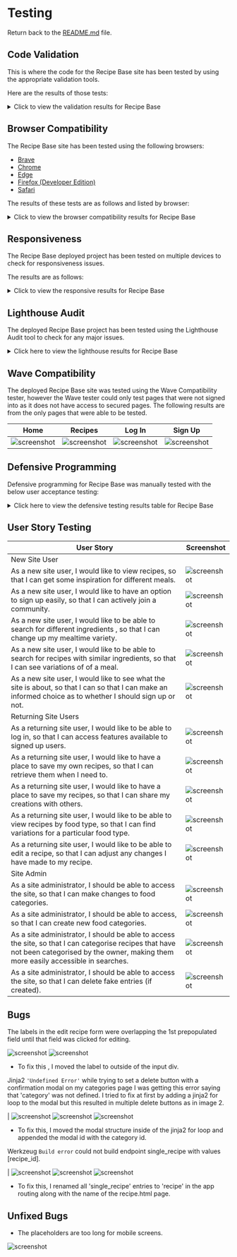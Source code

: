 # Testing

Return back to the [README.md](README.md) file.

## Code Validation

This is where the code for the Recipe Base site has been tested by using the appropriate validation tools.

Here are the results of those tests:

<details>
<summary>Click to view the validation results for Recipe Base</summary>

### HTML

The recommended [HTML W3C Validator](https://validator.w3.org) was used to validate all of the Recipe Base HTML files.

All non registered user pages were validated by URI and registered user pages were validated by direct code input due to the validator not being to sign in to the site to access user only pages. The results are as follows:

| Page | W3C URL | Screenshot | Notes |
| --- | --- | --- | --- |
| Home | [W3C](https://validator.w3.org/nu/?doc=https%3A%2F%2Fboderg-recipe-base-6a6e035e0009.herokuapp.com%2F&__cf_chl_tk=jjLBKKIgrm.vlGx.8N.YKWzzkh4l.surR6kFpalgz0o-1711531247-0.0.1.1-1791) | ![screenshot](documentation/validation/html/home-warning.png) ![screenshot](documentation/validation/html/home-no-warning.png) | 'Section lacks header h2-h6' warning. <br> This error is due to the flash banner section being injected only when needed so the checker can't find the flash banner section. <br> Corrected by changing the flash banner section to a div in the base html. |
| Recipes | [W3C](https://validator.w3.org/nu/?doc=https%3A%2F%2Fboderg-recipe-base-6a6e035e0009.herokuapp.com%2Fget_recipes) | ![screenshot](documentation/validation/html/recipes-warnings.png) ![screenshot](documentation/validation/html/recipes-no-errors.png)  | 'Element h4 not allowed as child of element span in this context' error. <br> This was because a h4 element had been placed inside a span on the card-reveal section of the recipe cards. <br> Corrected by removing the h4 element.  |
| Recipe | [W3C](https://validator.w3.org/nu/?doc=https%3A%2F%2Fboderg-recipe-base-6a6e035e0009.herokuapp.com%2Frecipe%2F65fe70f93e67079aba088705) | ![screenshot](documentation/validation/html/recipe-error.png) ![screenshot](documentation/validation/html/recipe.png) | Element ul not allowed as child of element h5 in this context. <br> Corrected by moving the closing h5 tag to the title and adding h6 tags into the list element. |
| Add Recipe | [W3C](https://validator.w3.org/nu/?doc=https%3A%2F%2Fboderg-recipe-base-6a6e035e0009.herokuapp.com%2Fadd_recipe) | ![screenshot](documentation/validation/html/add-recipe-errors.png) ![screenshot](documentation/validation/html/add-recipe.png) | 1. 'Attribute dropdown not allowed on element div at this point'. <br> Corrected by removing erroneous attribute. <br> 2. 'Element option without label attribute must not be empty'. <br> Corrected by adding text in the option field. <br> 3. 'The value of the for attribute of the label element must be the ID of a non-hidden form control'. <br> Corrected by adding an id to the select element. |
| Edit Recipe | [W3C](https://validator.w3.org/nu/?doc=https%3A%2F%2Fboderg-recipe-base-6a6e035e0009.herokuapp.com%2Fedit_recipe%2F65fe70f93e67079aba088705) | ![screenshot](documentation/validation/html/edit-recipe-duplicate-id-error.png) ![screenshot](documentation/validation/html/edit-recipe-label-error.png) ![screenshot](documentation/validation/html/edit-recipe.png) | 1. 'Duplicate ID error'. <br> Corrected by adding a jinja2 loop ```{{ loop.index }}``` to the id of each pre populated list. <br> This added a and new error. <br> 2. The new error 'The value of the for attribute of the label element must be the ID of a non-hidden form control'. <br> Corrected by removing the 'for' attribute in the label and creating a new for label without text but with a jinja2 loop index inside of the jinja2 for loop with the input field. |
| Categories | [W3C](https://validator.w3.org/nu/?doc=https%3A%2F%2Fboderg-recipe-base-6a6e035e0009.herokuapp.com%2Fget_categories) | ![screenshot](documentation/validation/html/categories.png) | Pass: No Errors |
| Category | [W3C](https://validator.w3.org/nu/?doc=https%3A%2F%2Fboderg-recipe-base-6a6e035e0009.herokuapp.com%2Fsingle_category%2F65fb08febb5a2091ffa80826) | ![screenshot](documentation/validation/html/category-error.png) ![screenshot](documentation/validation/html/category.png) | 'Element h4 not allowed as child of element span in this context' error. <br> This was because a h4 element had been placed inside a span on the card-reveal section of the recipe cards and copied over to the category cards. <br> Corrected by removing the h4 element. |
| Add Category | [W3C](https://validator.w3.org/nu/?doc=https%3A%2F%2Fboderg-recipe-base-6a6e035e0009.herokuapp.com%2Fadd_category) | ![screenshot](documentation/validation/html/add-category.png) | Pass: No Errors  |
| Edit Category | [W3C](https://validator.w3.org/nu/?doc=https%3A%2F%2Fboderg-recipe-base-6a6e035e0009.herokuapp.com%2Fedit_category%2F65fb090abb5a2091ffa80827) | ![screenshot](documentation/validation/html/edit-category.png) | Pass: No Errors  |
| Profile | [W3C](https://validator.w3.org/nu/?doc=https%3A%2F%2Fboderg-recipe-base-6a6e035e0009.herokuapp.com%2Fprofile%2Fadmin) | ![screenshot](documentation/validation/html/profile.png) | Pass: No Errors  |
| Edit Profile | [W3C](https://validator.w3.org/nu/?doc=https%3A%2F%2Fboderg-recipe-base-6a6e035e0009.herokuapp.com%2Fedit_profile%2Fadmin) | ![screenshot](documentation/validation/html/edit-profile.png) | Pass: No Errors  |
| Log In | [W3C](https://validator.w3.org/nu/?doc=https%3A%2F%2Fboderg-recipe-base-6a6e035e0009.herokuapp.com%2Flogin) | ![screenshot](documentation/validation/html/login-no-error.png) | Pass: No Errors  |
| Register | [W3C](https://validator.w3.org/nu/?doc=https%3A%2F%2Fboderg-recipe-base-6a6e035e0009.herokuapp.com%2Fregister) | ![screenshot](documentation/validation/html/register-no-error.png) | Pass: No Errors  |

### CSS

The recommended [CSS Jigsaw Validator](https://jigsaw.w3.org/css-validator) was used to validate all of the Recipe Base CSS files.

| File | Jigsaw URL | Screenshot | Notes |
| --- | --- | --- | --- |
| style.css | [Jigsaw](https://jigsaw.w3.org/css-validator/validator?uri=https%3A%2F%2Fboderg-recipe-base-6a6e035e0009.herokuapp.com%2F&profile=css3svg&usermedium=all&warning=1&vextwarning=&lang=en) | ![screenshot](documentation/validation/css/css-validation-from-uri.png) | Errors generated by validator trying to check frameworks. |
| style.css | n/a | ![screenshot](documentation/validation/css/direct-css-validation.png) | Pass: No Errors |

### JavaScript

The recommended [JShint Validator](https://jshint.com) was used to validate all of the Recipe Base JS files.

| File | Screenshot | Notes |
| --- | --- | --- |
| script.js | ![screenshot](documentation/validation/js/javascript.png) | Unused variables are being used in the html code as onclick events. |

### Python

The recommended [PEP8 CI Python Linter](https://pep8ci.herokuapp.com) was used to validate all of the Recipe Base Python files.

| File | CI URL | Screenshot | Notes |
| --- | --- | --- | --- |
| app.py | [PEP8 CI](https://pep8ci.herokuapp.com/https://raw.githubusercontent.com/boderg/recipe-base/main/app.py) | ![screenshot](documentation/validation/python/python-line-to-long.png) ![screenshot](documentation/validation/python/python.png) | ES01 line too long. <br> W293 blank line contains whitespace.. <br> W292 no new line at end of file. <br> This last one (W293) seems to be a quirk of GitHub. Copying the raw faile from GitHub seems to omit the empty line at the end of the file, however when edit is clicked, the newline is showing in the editor. |

</details>

## Browser Compatibility

The Recipe Base site has been tested using the following browsers:

- [Brave](https://brave.com/download)
- [Chrome](https://www.google.com/chrome)
- [Edge](https://www.microsoft.com/edge)
- [Firefox (Developer Edition)](https://www.mozilla.org/firefox/developer)
- [Safari](https://support.apple.com/downloads/safari)

The results of these tests are as follows and listed by browser:

<details>
<summary>Click to view the browser compatibility results for Recipe Base</summary>

### Brave

| Page | Screenshot | Notes |
| :---: | :---: | :---: |
| Home | ![screenshot](documentation/browsers/brave/home.png) | Works as expected |
| Recipes | ![screenshot](documentation/browsers/brave/recipes.png) | Works as expected |
| Recipe | ![screenshot](documentation/browsers/brave/recipe.png) | Works as expected |
| Add Recipe | ![screenshot](documentation/browsers/brave/add-recipe.png) | Works as expected |
| Edit Recipe | ![screenshot](documentation/browsers/brave/edit-recipe.png) | Works as expected |
| Categories | ![screenshot](documentation/browsers/brave/categories.png) | Works as expected |
| Category | ![screenshot](documentation/browsers/brave/category.png) | Works as expected |
| Add Category | ![screenshot](documentation/browsers/brave/add-category.png) | Works as expected |
| Edit Category | ![screenshot](documentation/browsers/brave/edit-category.png) | Works as expected |
| Profile | ![screenshot](documentation/browsers/brave/profile.png) | Works as expected |
| Edit Profile | ![screenshot](documentation/browsers/brave/edit-profile.png) | Works as expected |
| Log In | ![screenshot](documentation/browsers/brave/log-in.png) | Works as expected |
| Register | ![screenshot](documentation/browsers/brave/sign-up.png) | Works as expected |

### Chrome

| Page | Screenshot | Notes |
| :---: | :---: | :---: |
| Home | ![screenshot](documentation/browsers/chrome/home.png) | Works as expected |
| Recipes | ![screenshot](documentation/browsers/chrome/recipes.png) | Works as expected |
| Recipe | ![screenshot](documentation/browsers/chrome/recipe.png) | Works as expected |
| Add Recipe | ![screenshot](documentation/browsers/chrome/add-recipe.png) | Works as expected |
| Edit Recipe | ![screenshot](documentation/browsers/chrome/edit-recipe.png) | Works as expected |
| Categories | ![screenshot](documentation/browsers/chrome/categories.png) | Works as expected |
| Category | ![screenshot](documentation/browsers/chrome/category.png) | Works as expected |
| Add Category | ![screenshot](documentation/browsers/chrome/add-category.png) | Works as expected |
| Edit Category | ![screenshot](documentation/browsers/chrome/edit-category.png) | Works as expected |
| Profile | ![screenshot](documentation/browsers/chrome/profile.png) | Works as expected |
| Edit Profile | ![screenshot](documentation/browsers/chrome/edit-profile.png) | Works as expected |
| Log In | ![screenshot](documentation/browsers/chrome/login.png) | Works as expected |
| Register | ![screenshot](documentation/browsers/chrome/sign-up.png) | Works as expected |

### Edge

| Page | Screenshot | Notes |
| :---: | :---: | :---: |
| Home | ![screenshot](documentation/browsers/edge/home.png) | Works as expected |
| Recipes | ![screenshot](documentation/browsers/edge/recipes.png) | Works as expected |
| Recipe | ![screenshot](documentation/browsers/edge/recipe.png) | Works as expected |
| Add Recipe | ![screenshot](documentation/browsers/edge/add-recipe.png) | Works as expected |
| Edit Recipe | ![screenshot](documentation/browsers/edge/edit-recipe.png) | Works as expected |
| Categories | ![screenshot](documentation/browsers/edge/categories.png) | Works as expected |
| Category | ![screenshot](documentation/browsers/edge/category.png) | Works as expected |
| Add Category | ![screenshot](documentation/browsers/edge/add-category.png) | Works as expected |
| Edit Category | ![screenshot](documentation/browsers/edge/edit-category.png) | Works as expected |
| Profile | ![screenshot](documentation/browsers/edge/profile.png) | Works as expected |
| Edit Profile | ![screenshot](documentation/browsers/edge/edit-profile.png) | Works as expected |
| Log In | ![screenshot](documentation/browsers/edge/login.png) | Works as expected |
| Register | ![screenshot](documentation/browsers/edge/sign-up.png) | Works as expected |

### Firefox Developer Edition

| Page | Screenshot | Notes |
| :---: | :---: | :---: |
| Home | ![screenshot](documentation/browsers/firefox-dev/home.png) | Works as expected |
| Recipes | ![screenshot](documentation/browsers/firefox-dev/recipes.png) | Works as expected |
| Recipe | ![screenshot](documentation/browsers/firefox-dev/recipe.png) | Works as expected |
| Add Recipe | ![screenshot](documentation/browsers/firefox-dev/add-recipe.png) | Works as expected |
| Edit Recipe | ![screenshot](documentation/browsers/firefox-dev/edit-recipe.png) | Works as expected |
| Categories | ![screenshot](documentation/browsers/firefox-dev/categories.png) | Works as expected |
| Category | ![screenshot](documentation/browsers/firefox-dev/category.png) | Works as expected |
| Add Category | ![screenshot](documentation/browsers/firefox-dev/add-category.png) | Works as expected |
| Edit Category | ![screenshot](documentation/browsers/firefox-dev/edit-category.png) | Works as expected |
| Profile | ![screenshot](documentation/browsers/firefox-dev/profile.png) | Works as expected |
| Edit Profile | ![screenshot](documentation/browsers/firefox-dev/edit-profile.png) | Works as expected |
| Log In | ![screenshot](documentation/browsers/firefox-dev/login.png) | Works as expected |
| Register | ![screenshot](documentation/browsers/firefox-dev/sign-up.png) | Works as expected |

### Safari

| Page | Screenshot | Notes |
| :---: | :---: | :---: |
| Home | ![screenshot](documentation/browsers/safari/home.png) | Works as expected |
| Recipes | ![screenshot](documentation/browsers/safari/recipes.png) | Works as expected |
| Recipe | ![screenshot](documentation/browsers/safari/recipe.png) | Works as expected |
| Add Recipe | ![screenshot](documentation/browsers/safari/add-recipe.png) | Works as expected |
| Edit Recipe | ![screenshot](documentation/browsers/safari/edit-recipe.png) | Works as expected |
| Categories | ![screenshot](documentation/browsers/safari/categories.png) | Works as expected |
| Category | ![screenshot](documentation/browsers/safari/category.png) | Works as expected |
| Add Category | ![screenshot](documentation/browsers/safari/add-category.png) | Works as expected |
| Edit Category | ![screenshot](documentation/browsers/safari/edit-category.png) | Works as expected |
| Profile | ![screenshot](documentation/browsers/safari/profile.png) | Works as expected |
| Edit Profile | ![screenshot](documentation/browsers/safari/edit-profile.png) | Works as expected |
| Log In | ![screenshot](documentation/browsers/safari/login.png) | Works as expected |
| Register | ![screenshot](documentation/browsers/safari/sign-up.png) | Works as expected |

</details>

## Responsiveness

The Recipe Base deployed project has been tested on multiple devices to check for responsiveness issues.

The results are as follows:

<details>
<summary>Click to view the responsive results for Recipe Base</summary>

### Mobile (Dev Tools - iPhone 12/13 Pro Max)

| Page | Screenshot | Notes |
| :---: | :---: | :---: |
| Home | ![screenshot](documentation/responsive/mobile-dev-tools/home.png) | Works as expected |
| Recipes | ![screenshot](documentation/responsive/mobile-dev-tools/recipes.png) | Works as expected |
| Recipe | ![screenshot](documentation/responsive/mobile-dev-tools/recipe.png) | Works as expected |
| Add Recipe | ![screenshot](documentation/responsive/mobile-dev-tools/add-recipe.png) | Works as expected |
| Edit Recipe | ![screenshot](documentation/responsive/mobile-dev-tools/edit-recipe.png) | Works as expected |
| Categories | ![screenshot](documentation/responsive/mobile-dev-tools/categories.png) | Works as expected |
| Category | ![screenshot](documentation/responsive/mobile-dev-tools/category.png) | Works as expected |
| Add Category | ![screenshot](documentation/responsive/mobile-dev-tools/add-category.png) | Works as expected |
| Edit Category | ![screenshot](documentation/responsive/mobile-dev-tools/edit-category.png) | Works as expected |
| Profile | ![screenshot](documentation/responsive/mobile-dev-tools/profile.png) | Works as expected |
| Edit Profile | ![screenshot](documentation/responsive/mobile-dev-tools/edit-profile.png) | Works as expected |
| Log In | ![screenshot](documentation/responsive/mobile-dev-tools/login.png) | Works as expected |
| Register | ![screenshot](documentation/responsive/mobile-dev-tools/sign-up.png) | Works as expected |
| Sidenav | ![screenshot](documentation/responsive/mobile-dev-tools/sidenav.png) | Works as expected |

### Tablet (Dev Tools - iPad Air)

| Page | Screenshot | Notes |
| :---: | :---: | :---: |
| Home | ![screenshot](documentation/responsive/tablet-dev-tools/home.png) | Works as expected |
| Recipes | ![screenshot](documentation/responsive/tablet-dev-tools/recipes.png) | Works as expected |
| Recipe | ![screenshot](documentation/responsive/tablet-dev-tools/recipe.png) | Works as expected |
| Add Recipe | ![screenshot](documentation/responsive/tablet-dev-tools/add-recipe.png) | Works as expected |
| Edit Recipe | ![screenshot](documentation/responsive/tablet-dev-tools/edit-recipe.png) | Works as expected |
| Categories | ![screenshot](documentation/responsive/tablet-dev-tools/categories.png) | Works as expected |
| Category | ![screenshot](documentation/responsive/tablet-dev-tools/category.png) | Works as expected |
| Add Category | ![screenshot](documentation/responsive/tablet-dev-tools/add-category.png) | Works as expected |
| Edit Category | ![screenshot](documentation/responsive/tablet-dev-tools/edit-category.png) | Works as expected |
| Profile | ![screenshot](documentation/responsive/tablet-dev-tools/profile.png) | Works as expected |
| Edit Profile | ![screenshot](documentation/responsive/tablet-dev-tools/edit-profile.png) | Works as expected |
| Log In | ![screenshot](documentation/responsive/tablet-dev-tools/login.png) | Works as expected |
| Register | ![screenshot](documentation/responsive/tablet-dev-tools/sign-up.png) | Works as expected |
| Sidenav | ![screenshot](documentation/responsive/tablet-dev-tools/sidenav.png) | Works as expected |

### Desktop 27" 1080p

| Page | Screenshot | Notes |
| :---: | :---: | :---: |
| Home | ![screenshot](documentation/responsive/desktop/home.png) | Works as expected |
| Recipes | ![screenshot](documentation/responsive/desktop/recipes.png) | Works as expected |
| Recipe | ![screenshot](documentation/responsive/desktop/recipes.png) | Works as expected |
| Add Recipe | ![screenshot](documentation/responsive/desktop/add-recipe.png) | Works as expected |
| Edit Recipe | ![screenshot](documentation/responsive/desktop/edit-recipe.png) | Works as expected |
| Categories | ![screenshot](documentation/responsive/desktop/categories.png) | Works as expected |
| Category | ![screenshot](documentation/responsive/desktop/category.png) | Works as expected |
| Add Category | ![screenshot](documentation/responsive/desktop/add-category.png) | Works as expected |
| Edit Category | ![screenshot](documentation/responsive/desktop/edit-category.png) | Works as expected |
| Profile | ![screenshot](documentation/responsive/desktop/profile.png) | Works as expected |
| Edit Profile | ![screenshot](documentation/responsive/desktop/edit-profile.png) | Works as expected |
| Log In | ![screenshot](documentation/responsive/desktop/login.png) | Works as expected |
| Register | ![screenshot](documentation/responsive/desktop/sign-up.png) | Works as expected |

### Desktop 34" Ultrawide 1440p

| Page | Screenshot | Notes |
| :---: | :---: | :---: |
| Home | ![screenshot](documentation/responsive/ultrawide/home.png) | Works as expected |
| Recipes | ![screenshot](documentation/responsive/ultrawide/recipes.png) | Works as expected |
| Recipe | ![screenshot](documentation/responsive/ultrawide/recipe.png) | Works as expected |
| Add Recipe | ![screenshot](documentation/responsive/ultrawide/add-recipe.png) | Works as expected |
| Edit Recipe | ![screenshot](documentation/responsive/ultrawide/edit-recipe.png) | Works as expected |
| Categories | ![screenshot](documentation/responsive/ultrawide/categories.png) | Works as expected |
| Category | ![screenshot](documentation/responsive/ultrawide/category.png) | Works as expected |
| Add Category | ![screenshot](documentation/responsive/ultrawide/add-category.png) | Works as expected |
| Edit Category | ![screenshot](documentation/responsive/ultrawide/edit-category.png) | Works as expected |
| Profile | ![screenshot](documentation/responsive/ultrawide/profile.pngultrawide/) | Works as expected |
| Edit Profile | ![screenshot](documentation/responsive/ultrawide/edit-profile.png) | Works as expected |
| Log In | ![screenshot](documentation/responsive/ultrawide/login.png) | Works as expected |
| Register | ![screenshot](documentation/responsive/ultrawide/sign-up.png) | Works as expected |

The only issue noted is the navbar cannot be made narrower using the standrd materialize framework without affecting the smaller screens.<br>
This would be something that can be worked on via css as a future development.

### Samsung Galaxy S10 plus

| Page | Screenshot | Notes |
| :---: | :---: | :---: |
| Home | ![screenshot](documentation/responsive/galaxy-s10/home.jpg) | Works as expected |
| Recipes | ![screenshot](documentation/responsive/galaxy-s10/recipes.jpg) | Works as expected |
| Recipe | ![screenshot](documentation/responsive/galaxy-s10/recipe.jpg) | Works as expected |
| Add Recipe | ![screenshot](documentation/responsive/galaxy-s10/add-recipe.jpg) | Works as expected |
| Edit Recipe | ![screenshot](documentation/responsive/galaxy-s10/edit-recipe.jpg) | Works as expected |
| Categories | ![screenshot](documentation/responsive/galaxy-s10/categories.jpg) | Works as expected |
| Category | ![screenshot](documentation/responsive/galaxy-s10/category.jpg) | Works as expected |
| Add Category | ![screenshot](documentation/responsive/galaxy-s10/add-category.jpg) | Works as expected |
| Edit Category | ![screenshot](documentation/responsive/galaxy-s10/edit-category.jpg) | Works as expected |
| Profile | ![screenshot](documentation/responsive/galaxy-s10/profile.jpg) | Works as expected |
| Edit Profile | ![screenshot](documentation/responsive/galaxy-s10/edit-profile.jpg) | Works as expected |
| Log In | ![screenshot](documentation/responsive/galaxy-s10/login.jpg) | Works as expected |
| Register | ![screenshot](documentation/responsive/galaxy-s10/sign-up.jpg) | Works as expected |
| Sidenav | ![screenshot](documentation/responsive/galaxy-s10/sidenav.jpg) | Works as expected |

</details>

## Lighthouse Audit

The deployed Recipe Base project has been tested using the Lighthouse Audit tool to check for any major issues.

<details>
<summary>Click here to view the lighthouse results for Recipe Base</summary>

| Page | Mobile | Desktop | Notes |
| --- | --- | --- | --- |
| Home | ![screenshot](documentation/lighthouse/mobile/home.png) | ![screenshot](documentation/lighthouse/desktop/home.png) | Slightly slower mobile performnce. |
| Recipes | ![screenshot](documentation/lighthouse/mobile/recipes.png) | ![screenshot](documentation/lighthouse/desktop/recipes.png) | Slightly slower mobile performnce. |
| Recipe | ![screenshot](documentation/lighthouse/mobile/recipe.png) | ![screenshot](documentation/lighthouse/desktop/recipe.png) | Slightly slower mobile performnce. |
| Add Recipe | ![screenshot](documentation/lighthouse/mobile/add-recipe.png) | ![screenshot](documentation/lighthouse/desktop/add-recipe.png) | Slightly slower performnce. |
| Edit Recipe | ![screenshot](documentation/lighthouse/mobile/edit-recipe.png) | ![screenshot](documentation/lighthouse/desktop/edit-recipe.png) | Slight drop in performance. |
| Categories | ![screenshot](documentation/lighthouse/mobile/categories.png) | ![screenshot](documentation/lighthouse/desktop/categories.png) | Slower performance. |
| Category | ![screenshot](documentation/lighthouse/mobile/category.png) | ![screenshot](documentation/lighthouse/desktop/category.png) | Slower mobile performance. |
| Add Category | ![screenshot](documentation/lighthouse/mobile/add-category.png) | ![screenshot](documentation/lighthouse/desktop/add-category.png) | Slight drop in optimisation. |
| Edit category | ![screenshot](documentation/lighthouse/mobile/edit-category.png) | ![screenshot](documentation/lighthouse/desktop/edit-category.png) | Slight drop in optimisation. Slight drop in performnce on mobile. |
| Profile | ![screenshot](documentation/lighthouse/mobile/profile.png) | ![screenshot](documentation/lighthouse/desktop/profile.png) | Slight drop in performance and optimisation on mobile. |
| Edit Profile | ![screenshot](documentation/lighthouse/mobile/edit-profile.png) | ![screenshot](documentation/lighthouse/desktop/edit-profile.png) | Slight drop in performance and optimisation on mobile. Small drop in optimisation on desktop. |
| Log In | ![screenshot](documentation/lighthouse/mobile/login.png) | ![screenshot](documentation/lighthouse/desktop/login.png) | Slight drop in mobile performance. Slight drop in optimisation. |
| Sign Up | ![screenshot](documentation/lighthouse/mobile/sign-up.png) | ![screenshot](documentation/lighthouse/desktop/sign-up.png) | Slight drop in mobile performance. Slight drop in optimisation. |

The main issue that slows down mobile rendering was showing on all pages. This issue was render blocking resources such as cloudfare cdnjs for materialize, image rendering and unused materialize css and js.

</details>

## Wave Compatibility

The deployed Recipe Base site was tested using the Wave Compatibility tester, however the Wave tester could only test pages that were not signed into as it does not have access to secured pages.
The following results are from the only pages that were able to be tested.

| Home | Recipes | Log In | Sign Up |
| :---: | :---: | :---: | :---: |
| ![screenshot](documentation/wave/home.png) | ![screenshot](documentation/wave/recipes.png) | ![screenshot](documentation/wave/login.png) | ![screenshot](documentation/wave/sign-up.png) |

## Defensive Programming

Defensive programming for Recipe Base was manually tested with the below user acceptance testing:

<details>
<summary>Click here to view the defensive testing results table for Recipe Base</summary>

| Page | Expectation | Test | Result | Fix | Screenshot |
| --- | --- | --- | --- | --- | --- |
| Home (non authorised users) | | | | | |
| | Brand logo is expected to act as a home button and open the home page. | Tested the feature by clickimg the Brand logo button. | The feature behaved as expected, returned to the home page. | Test concluded and passed. | ![screenshot](documentation/defensive/brand-logo.png) |
| | The 'Save your Recipes' card is expected to open a modal with information and a link to sign up to the site.  | Tested the feature by clicking on the 'Save your Recipes' card. | The feature behaved as expected, and opened the expected modal. | Test concluded and passed. | ![screenshot](documentation/defensive/save-card.png) |
| | The 'Why Join Us?' card is expected to open a modal with information and a link to sign up to the site. | Tested the feature by clicking on the 'Why Join Us?' card. | The feature behaved as expected, and opened the expected modal. | Test concluded and passed. | ![screenshot](documentation/defensive/why-card.png) |
| | The 'Join the Community' card is expected to open the Sign Up page. | Tested the feature by clicking on the 'Join the Community' card. | The feature behaved as expected, and opened the Sign Up page. | Test concluded and passed. | ![screenshot](documentation/defensive/join-card.png) |
| Home (authorised users) | | | | | |
| | The 'Save your Recipes' card is expected to open the Add Recipe page.  | Tested the feature by clicking on the 'Save your Recipes' card. | The feature behaved as expected, and opened the Add Recipe page. | Test concluded and passed. | ![screenshot](documentation/defensive/save-card.png) |
| | The 'Why Join Us?' card is expected to open the Recipes page. | Tested the feature by clicking on the 'Why Join Us?' card. | The feature behaved as expected, and opened the Recipes page. | Test concluded and passed. | ![screenshot](documentation/defensive/why-card.png) |
| | The 'Join the Community' card is expected to open the Recipes page. | Tested the feature by clicking on the 'Why Join Us?' card. | The feature behaved as expected, and opened the Recipes page. | Test concluded and passed. | ![screenshot](documentation/defensive/join-card.png) |
| Home (mobile screens) | | | | | |
| | The Menu Bars are expected to open the sidenav on smaller screens that cannot accomodate the full nav bar. | Tested the feature by clicking on the Menu Bars.  | The feature behaved as expected, and opened the sidenav on the left of the screen.  | Test concluded and passed. | ![screenshot](documentation/defensive/menu-bars.png) |
| Recipes | | | | | |
| | The Search button is expected to return results based on keyword entries in the search bar from words contained in the titles, ingredients and description. | Tested the feature by enetring different words. | The feature behaved as expected, and returned recipes if those words were present in either the titles, ingredients or description and returned 'No recipes found' if the words were not present. | Test concluded and passed. | ![screenshot](documentation/defensive/search-bar.png) |
| | The Rest button is expected to reset the Recipes page back to it's normal designed display. | Tested the feature by clicking the Reset Button. | The feature behaved as expected and restored the normal display of the Recipes page. | Test concluded and passed. | ![screenshot](documentation/defensive/search-bar.png) |
| | The Elipsis on the recipe cards is expected open the card reveal and show only the recipe ingredients and category. | Tested the feature by clicking on the Elipsis. | The feature behaved as expected, and opened the card reveal to display the recipe ingredients and the category.  | Test concluded and passed. | ![screenshot](documentation/defensive/elipsis.png) |
| | The View Full Recipe button is expected to open the page that relates to the recipe to which card the button is on. | Tested the feature by clicking on different View Full Recipe buttons on different cards. | The feature behaved as expected, and opens each recipes relevant recipe page. | Test concluded and passed. | ![screenshot](documentation/defensive/view-full.png) |
| Recipe | | | | | |
| | The Back button is expected to return to the Recipes page. | Tested the feature by Clicking the Back button. | The feature behaved as expected, and returned to the Recipes page. | Test concluded and passed. | ![screenshot](documentation/defensive/recipe-buttons.png) |
| | The Edit button is expected to open the Edit Recipe page for the recipe that is open. | Tested the feature by clicking the Edit button. | The feature behaved as expected, and opened the Edit page for the relevant recipe. | Test concluded and passed. | ![screenshot](documentation/defensive/recipe-buttons.png) |
| | The Delete button is expected to open a delete modal to confirm deletion of the recipe that is open. | Tested the feature by clicking on the Delete button. | The feature behaved as expected, and opened the  delete modal. | Test concluded and passed. | ![screenshot](documentation/defensive/recipe-buttons.png) |
| Add Recipe | | | | | |
| | The Plus / Minus symbols are expected to add and remove new lines. | Tested the feature by clicking on the buttons. | The feature behaved as expected, and added a line when the plus symbol was clicked and removed a line when the minus symbol was clicked. | Test concluded and passed. | ![screenshot](documentation/defensive/plus-minus-symbols.png) |
| | The Dropdown Select is expected to open a dropdown selction of category checkboxes. | Tested the feature by clicking on the Dropdown Selector. | The feature behaved as expected, and opened the dropdown selection of category checkboxes. | Test concluded and passed. | ![screenshot](documentation/defensive/dropdowen-selector.png) |
| | The Add Recipe button is expected to add the completed recipe form details to create a new recipe. | Tested the feature by completing the form and clicking the Add Recipe button. | The Add Recipe button behaved as expected, and added the completed form to the recipe database. | Test concluded and passed. | ![screenshot](documentation/defensive/add-recipe-buttons.png) |
| | The Cancel button is expected to return the user back to the Recipes page. | Tested the feature by clicking the Cancel button. | The feature behaved as expected, and returned back to the Recipes page. | Test concluded and passed. | ![screenshot](documentation/defensive/add-recipe-buttons.png) |
| | Form validation is expected to prevent the Add Recipe sumission if there is no data entered. | Tested by completing the form and leaving various blank entries. | The form validation did not act as expected and entered blank entries into the recipe database. | To fix this 'required' was added to the input fields and the empty disabled option removed from the dropdown selectoor. | |
| Edit Recipe | | | | | |
| | The Plus / Minus symbols are expected to add and remove new lines. | Tested the feature by clicking on the buttons. | The feature behaved as expected, and added a line when the plus symbol was clicked and removed a line when the minus symbol was clicked. | Test concluded and passed. | ![screenshot](documentation/defensive/plus-minus-symbols.png) |
| | The Dropdown Select is expected to open a dropdown selction of category checkboxes. | Tested the feature by clicking on the Dropdown Selector. | The feature behaved as expected, and opened the dropdown selection of category checkboxes. | Test concluded and passed. | ![screenshot](documentation/defensive/dropdowen-selector.png) |
| | The Update Recipe button is expected to update the completed recipe form details to edit a current recipe. | Tested the feature by completing the form and clicking the Update Recipe button. | The Update Recipe button behaved as expected, and updated the completed form to the recipe database. | Test concluded and passed. | ![screenshot](documentation/defensive/edit-recipe-buttons.png) |
| | The Cancel button is expected to return the user back to the Recipe page. | Tested the feature by clicking the Cancel button. | The feature behaved as expected, and returned back to the Recipe page. | Test concluded and passed. | ![screenshot](documentation/defensive/edit-recipe-buttons.png) |
| | Form validation is expected to prevent the Edit Recipe sumission if there is no data entered. | Tested by completing the form and leaving various blank entries. | The form validation did not act as expected and entered blank entries into the recipe database. | To fix this 'required' was added to the input fields and the empty disabled option removed from the dropdown selectoor. | |
| Categories | | | | | |
| | The View Categories button is expected to open a page with all recipes associated with that category provided the recipe has had a category added. | Tested the feature by clicking on the View Categories button.  | The feature behaved as expected, and opened a page with recipes related to that category or an empty page with 'No Recipes Found' if there were none associated with that category.  | Test concluded and passed. | ![screenshot](documentation/defensive/categories-buttons.png) |
| | The Edit button is expected to open the edit categorries form for the selected category.  | Tested the feature by clcking on different Edit buttons on different categories.  | The feature behaved as expected, and opened the relevant category that was selected.  | Test concluded and passed. | ![screenshot](documentation/defensive/categories-buttons.png) |
| | The Delete button is expected to open a delete modal that is associated with the selected category.  | Tested the feature by clicking on different Delete buttons on different categories.  | The feature behaved as expected, and opened the relevant delete modal associated with the category selected.  | Test concluded and passed. | ![screenshot](documentation/defensive/categories-buttons.png) |
| Category | | | | | |
| | Back to categories button is expected to return the user back to the categories page.  | Tested the feature by clicking on the Back to Categories button.  | The feature behaved as expected, and returned to the categories page.  | Test concluded and passed. | ![screenshot](documentation/defensive/back-to-categories-button.png) |
| | Search Bar and buttons not tested.  | This feature was not tested as the Categories page is a modified recipes page holding recipes associated with the selected category.  | The feature is direct copy of the recipes search feature and returns with recipe results.  | | |
| Add Category | | | | | |
| | The Add Category button is expected to add a new cateegory to the database.  | Tested the feature by completeing the category field and clicking the Add Category button.  | The feature behaved as expected, and added the category, however also allowed an empty for to be submitted.  | Fixed by adding required to the category input field. | ![screenshot](documentation/defensive/add-categories-buttons.png) |
| | The Cancel button is expected to return the user back to the Categories page. | Tested the feature by clicking the Cancel button. | The feature behaved as expected, and returned back to the Categories page. | Test concluded and passed. | ![screenshot](documentation/defensive/add-categories-buttons.png) |
| Edit Category | | | | | |
| | The Update Category button is expected to update the cateegory selected to the database.  | Tested the feature by completeing the category field and clicking the Update Category button.  | The feature behaved as expected, and updated the category to the database.  | Test concluded and passed. | ![screenshot](documentation/defensive/edit-categories-button.png) |
| | The Cancel button is expected to return the user back to the Categories page. | Tested the feature by clicking the Cancel button. | The feature behaved as expected, and returned back to the Categories page. | Test concluded and passed. | ![screenshot](documentation/defensive/edit-categories-button.png) |
| Profile | | | | | |
| | The Edit Profile button is expected to take the user to the Edit Profile page.  | Tested the feature by clicking on the Edit Profile button. | The feature behaved as expected, and opened the Edit profile page.  | Test concluded and passed. | ![screenshot](documentation/defensive/edit-profile.png) |
| Edit Profile | | | | | |
| | The Update Profile button is expected to update the changed user data to the database.  | Tested the feature by editing the user data and clicking on the Update Proflie button. | The feature behaved as expected, and updated the user data to the database.  | Test concluded and passed. | ![screenshot](documentation/defensive/edit-profile-buttons.png) |
| | The Cancel button is expected to return the user back to the Profile page. | Tested the feature by clicking the Cancel button. | The feature behaved as expected, and returned back to the Profile page. | Test concluded and passed. | ![screenshot](documentation/defensive/edit-profile-buttons.png) |
| | The Delete button is expected to open a delete modal that is associated with the user profile.  | Tested the feature by clicking on Delete button.  | The feature behaved as expected, and opened the relevant delete modal associated with the user.  | Test concluded and passed. | ![screenshot](documentation/defensive/edit-profile-buttons.png) |
| Log In | | | | | |
| | The Log In button is expected to log the user in to their account on the Recipe base site.  | Tested the feature by entering valid user details and clicking the Log In button. | The feature behaved as expected, and opened in to the authorised user's Profile page.  | Test concluded and passed. | ![screenshot](documentation/defensive/login.png) |
| | The Sign Up link is expected to take the user to the Sign Up page. | Tested the feature by clicking the Sign Up link. | The feature behaved as expected and opened the Sign Up page. | Test concluded and passed. | ![screenshot](documentation/defensive/sign-up-link.png) |
| Sign Up | | | | | |
| | The Sign Up button is expected to register new users to the site and add them to the database. | Tested the feature by adding new user details to the form and clicking the Sign Up button. | The feature behaved as expected, and added the new user details to the database and opened the new user's Profile page. | Test concluded and passed. | ![screenshot](documentation/defensive/sign-up.png) |
| | The Log In link is expected to take the user to the Log In page. | Tested the feature by clicking the Log In link. | The feature behaved as expected and opened the Log In page. | Test concluded and passed. | ![screenshot](documentation/defensive/log-in-link.png) |
| Navigation Bar | | | | | |
| | The Navigation buttons are expected to take the user to the requested page. | Tested the feature by clicking the Navigation buttons in turn. | The feature behaved as expected and opened the requested pages with the access that is granted to the signed in user. | Test concluded and passed. | ![screenshot](documentation/defensive/navigation-bar.png) |
| | The Navigation Bar is also dynamic in that the buttons change dependant on the user that is using the system. | Unregistered User ![screenshot](documentation/defensive/unregistered.png) | Registered User ![screenshot](documentation/defensive/registered.png) |Administrator ![screenshot](documentation/defensive/navigation-bar.png) | |
| Footer | | | | | |
| | The Social links are expected to open the relevant socila sites in a new tab on the browser. | Tested the each social link by clicking each link. | The social links behaved as expected, and opened their respective pages in a new tab on the browser. | Test concluded and passed. | ![screenshot](documentation/defensive/social-links.png) ![screenshot](documentation/defensive/socials-open.png) |
| | The GitHub link is expected to open the site creators GitHub page in a new tab on the browser. | Tested the feature by clicking on the GitHub link. | The feature behaved as expected and opened the site creators GitHub page in a new tab on the browser. | Test concluded and passed.| ![screenshot](documentation/defensive/github-link.png) ![screenshot](documentation/defensive/github-open.png) |
| Sidenav | | | | | |
| | The Sidenav links are expected to take the user to the requested page. | Tested the feature by clicking the Navigation buttons in turn. | The feature behaved as expected and opened the requested pages with the access that is granted to the signed in user. | Test concluded and passed. | ![screenshot](documentation/defensive/sidenav.png) |
| | The Sidenav links is also dynamic in that the buttons change dependant on the user that is using the system. | Unregistered User ![screenshot](documentation/defensive/unregistered-side.png) | Registered User ![screenshot](documentation/defensive/registered-side.png) | Administrator ![screenshot](documentation/defensive/sidenav.png) | |
| Modals | | | | | |
| | The Sign Up is expected to take the user to the sign up page if the Sign Up button is clicked.  | Tested the feature by clciking on the Sign Up button.  | The feature behaved as expected, and opened the Sign Up page.  | Test concluded and passed. | ![screenshot](documentation/defensive/sign-up-modal.png) |
| | The Delete Modal is expected to allow the user to change their mind befor deleting a Recipe or Profile and in the Admin case also a Category.  | Tested the feature by clciking on the modal Cancel button and Delete buttons. | The feature behaved as expected, the Cancel button returned to the main page that item was trying to be deleted from while the Delete button deleted the item and returned to the main page the item was deleted from. | Test concluded and passed. | ![screenshot](documentation/defensive/delete-modal.png) |

</details>

## User Story Testing

| User Story | Screenshot |
| --- | --- |
| New Site User | |
| As a new site user, I would like to view recipes, so that I can get some inspiration for different meals. | ![screenshot](documentation/existing-features/recipe%20card.png) |
| As a new site user, I would like to have an option to sign up easily, so that I can actively join a community. | ![screenshot](documentation/existing-features/signup-form.png) |
| As a new site user, I would like to be able to search for different ingredients , so that I can change up my mealtime variety. | ![screenshot](documentation/existing-features/search-bar.png) |
| As a new site user, I would like to be able to search for recipes with similar ingredients, so that I can see variations of of a meal. | ![screenshot](documentation/existing-features/category-cards.png) |
| As a new site user, I would like to see what the site is about, so that I can so that I can make an informed choice as to whether I should sign up or not. | ![screenshot](documentation/existing-features/feature-modal.png) |
| Returning Site Users | |
| As a returning site user, I would like to be able to log in, so that I can access features available to signed up users. | ![screenshot](documentation/existing-features/login-form.png) |
| As a returning site user, I would like to have a place to save my own recipes, so that I can retrieve them when I need to. | ![screenshot](documentation/existing-features/add-recipe-form.png) |
| As a returning site user, I would like to have a place to save my recipes, so that I can share my creations with others. | ![screenshot](documentation/existing-features/add-recipe-form.png) |
| As a returning site user, I would like to be able to view recipes by food type, so that I can find variations for a particular food type. | ![screenshot](documentation/existing-features/category-cards.png) |
| As a returning site user, I would like to be able to edit a recipe, so that I can adjust any changes I have made to my recipe. | ![screenshot](documentation/existing-features/edit-recipe-form.png) |
| Site Admin | |
| As a site administrator, I should be able to access the site, so that I can make changes to food categories. | ![screenshot](documentation/existing-features/edit-categories-form.png) |
| As a site administrator, I should be able to access, so that I can create new food categories. | ![screenshot](documentation/existing-features/add-category-form.png) |
| As a site administrator, I should be able to access the site, so that I can categorise recipes that have not been categorised by the owner, making them more easily accessible in searches. | ![screenshot](documentation/existing-features/recipe-page-buttons.png) |
| As a site administrator, I should be able to access the site, so that I can delete fake entries (if created). | ![screenshot](documentation/existing-features/recipe-page-buttons.png) |

## Bugs

The labels in the edit recipe form were overlapping the 1st prepopulated field until that field was clicked for editing.

![screenshot](documentation/bugs/label-overlap.png) ![screenshot](documentation/bugs/label-selected.png)

- To fix this , I moved the label to outside of the input div.

Jinja2 `'Undefined Error'` while trying to set a delete button with a confirmation modal on my categories page I was getting this error saying that 'category' was not defined. I tried to fix at first by adding a jinja2 for loop to the modal but this resulted in multiple delete buttons as in image 2.

| ![screenshot](documentation/bugs/jinja2-undefined-category.png) ![screenshot](documentation/bugs/failed-solution.png) ![screenshot](documentation/bugs/modal-inside-jinja-for-loop.png)

- To fix this, I moved the modal structure inside of the jinja2 for loop and appended the modal id with the category id.

Werkzeug `Build error` could not build endpoint single_recipe with values [recipe_id].

| ![screenshot](documentation/bugs/wekzeug-build-error.png) ![screenshot](documentation/bugs/werkzeug-build-code.png) ![screenshot](documentation/bugs/adjusted-code.png)

- To fix this, I renamed all 'single_recipe' entries to 'recipe' in the app routing along with the name of the recipe.html page.

## Unfixed Bugs

- The placeholders are too long for mobile screens.

![screenshot](documentation/bugs/placeholders.png)

